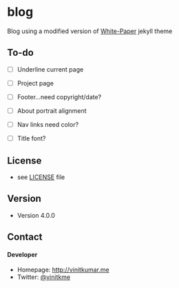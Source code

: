 # blog

Blog using a modified version of [White-Paper](https://github.com/vinitkumar/white-paper) jekyll theme 


## To-do
- [ ] Underline current page
- [ ] Project page 
- [ ] Footer...need copyright/date?
- [ ] About portrait alignment
- [ ] Nav links need color?
- [ ] Title font? 




## License
* see [LICENSE](https://github.com/vinitkumar/white-paper/blob/gh-pages/LICENSE) file

## Version
* Version 4.0.0

## Contact

#### Developer

* Homepage: http://vinitkumar.me
* Twitter: [@vinitkme](https://twitter.com/vinitkme)
